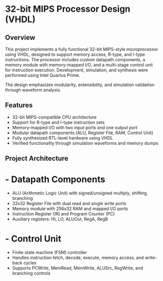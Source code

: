 # 32-bit MIPS Processor Design (VHDL)
## Overview
This project implements a fully functional 32-bit MIPS-style microprocessor using VHDL, designed to support memory access, R-type, and I-type instructions.
The processor includes custom datapath components, a memory module with memory-mapped I/O, and a multi-stage control unit for instruction execution.
Development, simulation, and synthesis were performed using Intel Quartus Prime.

The design emphasizes modularity, extensibility, and simulation validation through waveform analysis.

## Features
- 32-bit MIPS-compatible CPU architecture
- Support for R-type and I-type instruction sets
- Memory-mapped I/O with two input ports and one output port
- Modular datapath components (ALU, Register File, RAM, Control Unit)
- Fully synthesized RTL-level hardware using VHDL
- Verified functionality through simulation waveforms and memory dumps

## Project Architecture
# - Datapath Components
  - ALU (Arithmetic Logic Unit) with signed/unsigned multiply, shifting, branching
  - 32x32 Register File with dual read and single write ports
  - Memory module with 256x32 RAM and mapped I/O ports
  - Instruction Register (IR) and Program Counter (PC)
  - Auxiliary registers: HI, LO, ALUOut, RegA, RegB

# - Control Unit
  - Finite state machine (FSM) controller
  - Handles instruction fetch, decode, execute, memory access, and write-back cycles
  - Supports PCWrite, MemRead, MemWrite, ALUSrc, RegWrite, and branching controls
